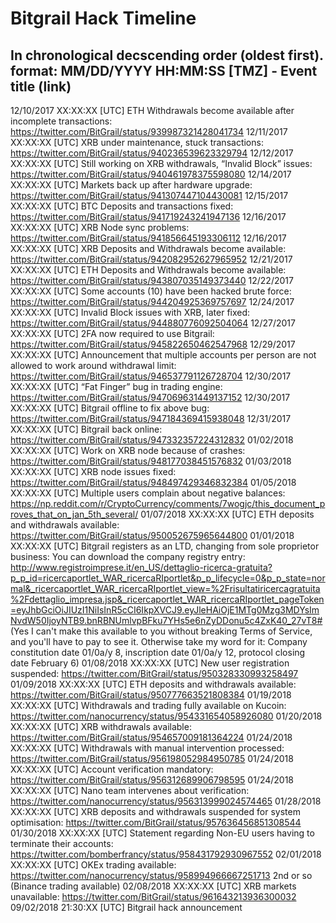 # Bitgrail Hack Timeline

In chronological decscending order (oldest first).
format: MM/DD/YYYY HH:MM:SS [TMZ] - Event title (link)
----
12/10/2017 XX:XX:XX [UTC] ETH Withdrawals become available after incomplete transactions: https://twitter.com/BitGrail/status/939987321428041734
12/11/2017 XX:XX:XX [UTC] XRB under maintenance, stuck transactions: https://twitter.com/BitGrail/status/940236539623329794
12/12/2017 XX:XX:XX [UTC] Still working on XRB withdrawals, “Invalid Block” issues: https://twitter.com/BitGrail/status/940461978375598080
12/14/2017 XX:XX:XX [UTC] Markets back up after hardware upgrade: https://twitter.com/BitGrail/status/941307447104430081
12/15/2017 XX:XX:XX [UTC] BTC Deposits and transactions fixed: https://twitter.com/BitGrail/status/941719243241947136
12/16/2017 XX:XX:XX [UTC] XRB Node sync problems: https://twitter.com/BitGrail/status/941856645193306112
12/16/2017 XX:XX:XX [UTC] XRB Deposits and Withdrawals become available: https://twitter.com/BitGrail/status/942082952627965952
12/21/2017 XX:XX:XX [UTC] ETH Deposits and Withdrawals become available: https://twitter.com/BitGrail/status/943807035149373440
12/22/2017 XX:XX:XX [UTC] Some accounts (10) have been hacked brute force: https://twitter.com/BitGrail/status/944204925369757697
12/24/2017 XX:XX:XX [UTC] Invalid Block issues with XRB, later fixed: https://twitter.com/BitGrail/status/944880776092504064
12/27/2017 XX:XX:XX [UTC] 2FA now required to use Bitgrail: https://twitter.com/BitGrail/status/945822650462547968
12/29/2017 XX:XX:XX [UTC] Announcement that multiple accounts per person are not allowed to work around withdrawal limit: https://twitter.com/BitGrail/status/946537791126728704
12/30/2017 XX:XX:XX [UTC] “Fat Finger” bug in trading engine: https://twitter.com/BitGrail/status/947069631449137152
12/30/2017 XX:XX:XX [UTC] Bitgrail offline to fix above bug: https://twitter.com/BitGrail/status/947184369415938048
12/31/2017 XX:XX:XX [UTC] Bitgrail back online: https://twitter.com/BitGrail/status/947332357224312832
01/02/2018 XX:XX:XX [UTC] Work on XRB node because of crashes: https://twitter.com/BitGrail/status/948177038451576832
01/03/2018 XX:XX:XX [UTC] XRB node issues fixed: https://twitter.com/BitGrail/status/948497429346832384
01/05/2018 XX:XX:XX [UTC] Multiple users complain about negative balances: https://np.reddit.com/r/CryptoCurrency/comments/7wogjc/this_document_proves_that_on_jan_5th_several/
01/07/2018 XX:XX:XX [UTC] ETH deposits and withdrawals available: https://twitter.com/BitGrail/status/950052675965644800
01/01/2018 XX:XX:XX [UTC] Bitgrail registers as an LTD, changing from sole proprietor business: You can download the company registry entry: http://www.registroimprese.it/en_US/dettaglio-ricerca-gratuita?p_p_id=ricercaportlet_WAR_ricercaRIportlet&p_p_lifecycle=0&p_p_state=normal&_ricercaportlet_WAR_ricercaRIportlet_view=%2Frisultatiricercagratuita%2Fdettaglio_impresa.jsp&_ricercaportlet_WAR_ricercaRIportlet_pageToken=eyJhbGciOiJIUzI1NiIsInR5cCI6IkpXVCJ9.eyJleHAiOjE1MTg0Mzg3MDYsImNvdW50IjoyNTB9.bnRBNUmlvpBFku7YHs5e6nZyDDonu5c4ZxK40_27vT8# (Yes I can't make this available to you without breaking Terms of Service, and you'll have to pay to see it. Otherwise take my word for it: Company constitution date 01/0a/y 8, inscription date 01/0a/y 12, protocol closing date February 6)
01/08/2018 XX:XX:XX [UTC] New user registration suspended: https://twitter.com/BitGrail/status/950328330993258497
01/09/2018 XX:XX:XX [UTC] ETH deposits and withdrawals available: https://twitter.com/BitGrail/status/950777663521808384
01/19/2018 XX:XX:XX [UTC] Withdrawals and trading fully available on Kucoin: https://twitter.com/nanocurrency/status/954331654058926080
01/20/2018 XX:XX:XX [UTC] XRB withdrawals available: https://twitter.com/BitGrail/status/954657009181364224
01/24/2018 XX:XX:XX [UTC] Withdrawals with manual intervention processed: https://twitter.com/BitGrail/status/956198052984950785
01/24/2018 XX:XX:XX [UTC] Account verification mandatory: https://twitter.com/BitGrail/status/956312689906798595
01/24/2018 XX:XX:XX [UTC] Nano team intervenes about verification: https://twitter.com/nanocurrency/status/956313999024574465
01/28/2018 XX:XX:XX [UTC] XRB deposits and withdrawals suspended for system optimisation: https://twitter.com/BitGrail/status/957636456851308544
01/30/2018 XX:XX:XX [UTC] Statement regarding Non-EU users having to terminate their accounts: https://twitter.com/bomberfrancy/status/958431792930967552
02/01/2018 XX:XX:XX [UTC] OKEx trading available: https://twitter.com/nanocurrency/status/958994966667251713
 2nd or so (Binance trading available)
02/08/2018 XX:XX:XX [UTC] XRB markets unavailable: https://twitter.com/BitGrail/status/961643213936300032
09/02/2018 21:30:XX [UTC] Bitgrail hack announcement 
